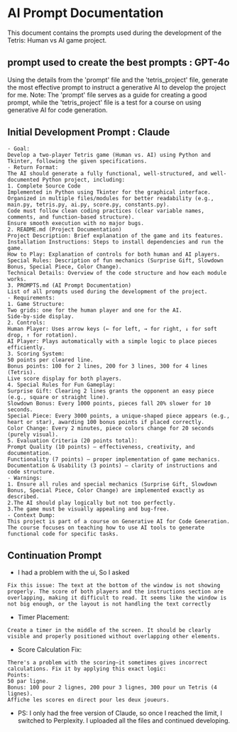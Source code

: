 # AI Prompt Documentation

This document contains the prompts used during the development of the Tetris: Human vs AI game project.

## prompt used to create the best prompts : GPT-4o
Using the details from the 'prompt' file and the 'tetris_project' file, generate the most effective prompt to instruct a generative AI to develop the project for me. 
Note: The 'prompt' file serves as a guide for creating a good prompt, while the 'tetris_project' file is a test for a course on using generative AI for code generation.

## Initial Development Prompt : Claude

```
- Goal:
Develop a two-player Tetris game (Human vs. AI) using Python and Tkinter, following the given specifications.
- Return Format:
The AI should generate a fully functional, well-structured, and well-documented Python project, including:
1. Complete Source Code
Implemented in Python using Tkinter for the graphical interface.
Organized in multiple files/modules for better readability (e.g., main.py, tetris.py, ai.py, score.py, constants.py).
Code must follow clean coding practices (clear variable names, comments, and function-based structure).
Ensure smooth execution with no major bugs.
2. README.md (Project Documentation)
Project Description: Brief explanation of the game and its features.
Installation Instructions: Steps to install dependencies and run the game.
How to Play: Explanation of controls for both human and AI players.
Special Rules: Description of fun mechanics (Surprise Gift, Slowdown Bonus, Special Piece, Color Change).
Technical Details: Overview of the code structure and how each module works.
3. PROMPTS.md (AI Prompt Documentation)
List of all prompts used during the development of the project.
- Requirements:
1. Game Structure:
Two grids: one for the human player and one for the AI.
Side-by-side display.
2. Controls:
Human Player: Uses arrow keys (← for left, → for right, ↓ for soft drop, ↑ for rotation).
AI Player: Plays automatically with a simple logic to place pieces efficiently.
3. Scoring System:
50 points per cleared line.
Bonus points: 100 for 2 lines, 200 for 3 lines, 300 for 4 lines (Tetris).
Live score display for both players.
4. Special Rules for Fun Gameplay:
Surprise Gift: Clearing 2 lines grants the opponent an easy piece (e.g., square or straight line).
Slowdown Bonus: Every 1000 points, pieces fall 20% slower for 10 seconds.
Special Piece: Every 3000 points, a unique-shaped piece appears (e.g., heart or star), awarding 100 bonus points if placed correctly.
Color Change: Every 2 minutes, piece colors change for 20 seconds (purely visual).
5. Evaluation Criteria (20 points total):
Prompt Quality (10 points) – effectiveness, creativity, and documentation.
Functionality (7 points) – proper implementation of game mechanics.
Documentation & Usability (3 points) – clarity of instructions and code structure.
- Warnings:
1. Ensure all rules and special mechanics (Surprise Gift, Slowdown Bonus, Special Piece, Color Change) are implemented exactly as described.
2.The AI should play logically but not too perfectly.
3.The game must be visually appealing and bug-free.
- Context Dump:
This project is part of a course on Generative AI for Code Generation. The course focuses on teaching how to use AI tools to generate functional code for specific tasks.
```

## Continuation Prompt

- I had a problem with the ui, So I asked 

```
Fix this issue: The text at the bottom of the window is not showing properly. The score of both players and the instructions section are overlapping, making it difficult to read. It seems like the window is not big enough, or the layout is not handling the text correctly
```

- Timer Placement:

```
Create a timer in the middle of the screen. It should be clearly visible and properly positioned without overlapping other elements.
```

- Score Calculation Fix:
```
There's a problem with the scoring—it sometimes gives incorrect calculations. Fix it by applying this exact logic:
Points:
50 par ligne.
Bonus: 100 pour 2 lignes, 200 pour 3 lignes, 300 pour un Tetris (4 lignes).
Affiche les scores en direct pour les deux joueurs.
```

- PS: I only had the free version of Claude, so once I reached the limit, I switched to Perplexity. I uploaded all the files and continued developing.